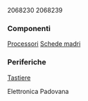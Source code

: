 2068230
2068239

### Componenti
[Processori](componenti/processori.md)
[Schede madri](componenti/schede_madri.md)

### Periferiche
[Tastiere](periferiche/tastiere.md)

Elettronica Padovana
